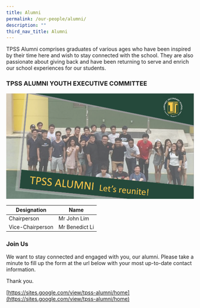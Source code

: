 ```yaml
---
title: Alumni
permalink: /our-people/alumni/
description: ""
third_nav_title: Alumni
---
```

TPSS Alumni comprises graduates of various ages who have been inspired by their time here and wish to stay connected with the school. They are also passionate about giving back and have been returning to serve and enrich our school experiences for our students. 

### TPSS ALUMNI YOUTH EXECUTIVE COMMITTEE

![](/images/Alumni.png)

| Designation | Name |
| -------- | -------- |
| Chairperson     | Mr John Lim     |
| Vice-Chairperson | Mr Benedict Li| 

### Join Us

We want to stay connected and engaged with you, our alumni. Please take a minute to fill up the form at the url below with your most up-to-date contact information.

Thank you.

[https://sites.google.com/view/tpss-alumni/home](https://sites.google.com/view/tpss-alumni/home)